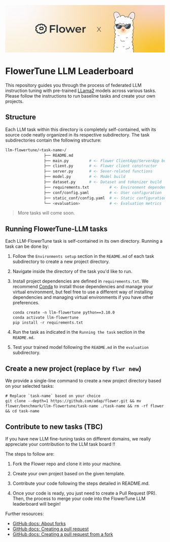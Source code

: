 ![](_static/flower_llm.jpg)

# FlowerTune LLM Leaderboard

This repository guides you through the process of federated LLM instruction tuning with pre-trained [LLama2](https://huggingface.co/mistralai/Mistral-7B-v0.3) models across various tasks.
Please follow the instructions to run baseline tasks and create your own projects.


## Structure
Each LLM task within this directory is completely self-contained, with its source code neatly organized in its respective subdirectory.
The task subdirectories contain the following structure:

```bash
llm-flowertune/<task-name>/
                 ├── README.md
                 ├── main.py         # <- Flower ClientApp/ServerApp build
                 ├── client.py       # <- Flower client constructor
                 ├── server.py       # <- Sever-related functions
                 ├── model.py        # <- Model build
                 ├── dataset.py      # <- Dataset and tokenizer build
                 ├── requirements.txt         # <- Environment dependencies
                 ├── conf/config.yaml         # <- User configuration
                 ├── static_conf/config.yaml  # <- Static configuration
                 └── <evaluation>             # <- Evaluation metrics
```
> More tasks will come soon.

## Running FlowerTune-LLM tasks

Each LLM-FlowerTune task is self-contained in its own directory.
Running a task can be done by:

1. Follow the `Environments setup` section in the `README.md` of each task subdirectory to create a new project directory.


2. Navigate inside the directory of the task you'd like to run.


3. Install project dependencies are defined in `requirements.txt`. We recommend [Conda](https://conda.io/projects/conda/en/latest/user-guide/getting-started.html) to install those dependencies and manage your virtual environment, but feel free to use a different way of installing dependencies and managing virtual environments if you have other preferences.

    ```shell
    conda create -n llm-flowertune python==3.10.0
    conda activate llm-flowertune
    pip install -r requirements.txt
    ```
4. Run the task as indicated in the `Running the task` section in the `README.md`.


5. Test your trained model following the `README.md` in the `evaluation` subdirectory.


## Create a new project (replace by `flwr new`)

We provide a single-line command to create a new project directory based on your selected tasks:

```shell
# Replace `task-name` based on your choice
git clone --depth=1 https://github.com/adap/flower.git && mv flower/benchmark/llm-flowertune/task-name ./task-name && rm -rf flower && cd task-name
```

## Contribute to new tasks (TBC)

If you have new LLM fine-tuning tasks on different domains, we really appreciate your contribution to the LLM task board !!

The steps to follow are:

1. Fork the Flower repo and clone it into your machine.


2. Create your own project based on the given template.


3. Contribute your code following the steps detailed in README.md.


4. Once your code is ready, you just need to create a Pull Request (PR). Then, the process to merge your code into the FlowerTune LLM leaderboard will begin!

Further resources:
* [GitHub docs: About forks](https://docs.github.com/en/pull-requests/collaborating-with-pull-requests/working-with-forks/about-forks)
* [GitHub docs: Creating a pull request](https://docs.github.com/en/pull-requests/collaborating-with-pull-requests/proposing-changes-to-your-work-with-pull-requests/creating-a-pull-request)
* [GitHub docs: Creating a pull request from a fork](https://docs.github.com/en/pull-requests/collaborating-with-pull-requests/proposing-changes-to-your-work-with-pull-requests/creating-a-pull-request-from-a-fork)






